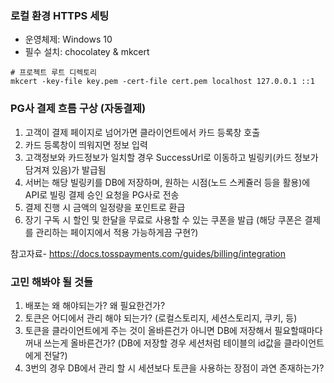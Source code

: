 ### 로컬 환경 HTTPS 세팅

- 운영체제: Windows 10
- 필수 설치: chocolatey & mkcert

```
# 프로젝트 루트 디렉토리
mkcert -key-file key.pem -cert-file cert.pem localhost 127.0.0.1 ::1
```

### PG사 결제 흐름 구상 (자동결제)

1. 고객이 결제 페이지로 넘어가면 클라이언트에서 카드 등록창 호출
2. 카드 등록창이 띄워지면 정보 입력
3. 고객정보와 카드정보가 일치할 경우 SuccessUrl로 이동하고 빌링키(카드 정보가 담겨져 있음)가 발급됨
4. 서버는 해당 빌링키를 DB에 저장하며, 원하는 시점(노드 스케쥴러 등을 활용)에 API로 빌링 결제 승인 요청을 PG사로 전송
5. 결제 진행 시 금액의 일정량을 포인트로 환급
6. 장기 구독 시 할인 및 한달을 무료로 사용할 수 있는 쿠폰을 발급 (해당 쿠폰은 결제를 관리하는 페이지에서 적용 가능하게끔 구현?)

참고자료- https://docs.tosspayments.com/guides/billing/integration

### 고민 해봐야 될 것들

1. 배포는 왜 해야되는가? 왜 필요한건가?
2. 토큰은 어디에서 관리 해야 되는가? (로컬스토리지, 세션스토리지, 쿠키, 등)
3. 토큰을 클라이언트에게 주는 것이 올바른건가 아니면 DB에 저장해서 필요할때마다 꺼내 쓰는게 올바른건가? (DB에 저장할 경우 세션처럼 테이블의 id값을 클라이언트에게 전달?)
4. 3번의 경우 DB에서 관리 할 시 세션보다 토큰을 사용하는 장점이 과연 존재하는가?
